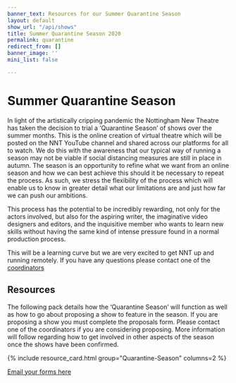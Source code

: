 ```yaml
---
banner_text: Resources for our Summer Quarantine Season
layout: default
show_url: "/api/shows"
title: Summer Quarantine Season 2020
permalink: quarantine
redirect_from: []
banner_image: ''
mini_list: false

---
```

# Summer Quarantine Season

In light of the artistically cripping pandemic the Nottingham New Theatre has taken the decision to trial a ‘Quarantine Season’ of shows over the summer months. This is the online creation of virtual theatre which will be posted on the NNT YouTube channel and shared across our platforms for all to watch. We do this with the awareness that our typical way of running a season may not be viable if social distancing measures are still in place in autumn. The season is an opportunity to refine what we want from an online season and how we can best achieve this should it be necessary to repeat the process. As such, we stress the flexibility of the process which will enable us to know in greater detail what our limitations are and just how far we can push our ambitions.

This process has the potential to be incredibly rewarding, not only for the actors involved, but also for the aspiring writer, the imaginative video designers and editors, and the inquisitive member who wants to learn new skills without having the same kind of intense pressure found in a normal production process.

This will be a learning curve but we are very excited to get NNT up and running remotely. If you have any questions please contact one of the <a href="quarantine@newtheatre.org.uk" class="alert-link">coordinators</a>

## Resources

The following pack details how the ‘Quarantine Season’ will function as well as how to go about proposing a show to feature in the season. If you are proposing a show you must complete the proposals form. Please contact one of the coordinators if you are considering proposing. More information will follow regarding how to get involved in other aspects of the season once the shows have been confirmed.

{% include resource_card.html group="Quarantine-Season" columns=2 %}

<a href="mailto:productions@newtheatre.org.uk" class="alert-link">Email your forms here</a>